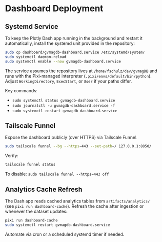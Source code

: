# Dashboard Deployment

## Systemd Service

To keep the Plotly Dash app running in the background and restart it automatically, install the systemd unit provided in the repository:

```bash
sudo cp dashboard/gvmagdb-dashboard.service /etc/systemd/system/
sudo systemctl daemon-reload
sudo systemctl enable --now gvmagdb-dashboard.service
```

The service assumes the repository lives at `/home/fschulz/dev/gvmagDB` and runs with the Pixi-managed interpreter (`.pixi/envs/default/bin/python`). Adjust `WorkingDirectory`, `ExecStart`, or `User` if your paths differ.

Key commands:

- `sudo systemctl status gvmagdb-dashboard.service`
- `sudo journalctl -u gvmagdb-dashboard.service -f`
- `sudo systemctl restart gvmagdb-dashboard.service`

## Tailscale Funnel

Expose the dashboard publicly (over HTTPS) via Tailscale Funnel:

```bash
sudo tailscale funnel --bg --https=443 --set-path=/ 127.0.0.1:8050/
```

Verify:

```bash
tailscale funnel status
```

To disable: `sudo tailscale funnel --https=443 off`

## Analytics Cache Refresh

The Dash app reads cached analytics tables from `artifacts/analytics/` (see `pixi run dashboard-cache`). Refresh the cache after ingestion or whenever the dataset updates:

```bash
pixi run dashboard-cache
sudo systemctl restart gvmagdb-dashboard.service
```

Automate via cron or a scheduled systemd timer if needed.
